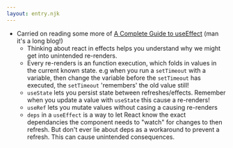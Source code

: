 ```yaml
---
layout: entry.njk
---
```


- Carried on reading some more of [A Complete Guide to useEffect](https://overreacted.io/a-complete-guide-to-useeffect/) (man it's a long blog!) 
    - Thinking about react in effects helps you understand why we might get into unintended re-renders. 
    - Every re-renders is an function execution, which folds in values in the current known state. e.g when you run a `setTimeout` with a variable, then change the variable before the `setTimeout` has executed, the `setTimeout` 'remembers' the old value still!
    - `useState` lets you persist state between refreshes/effects. Remember when you update a value with `useState` this cause a re-renders!
    - `useRef` lets you mutate values without casing a causing re-renders
    - `deps` in a `useEffect` is a way to let React know the exact dependancies the component needs to "watch" for changes to then refresh. But don't ever lie about deps as a workaround to prevent a refresh. This can cause unintended consequences.

